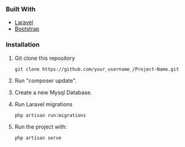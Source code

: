 ### Built With

* [Laravel](https://laravel.com)
* [Bootstrap](https://getbootstrap.com)


### Installation

1. Git clone this repository 
   ```
   git clone https://github.com/your_username_/Project-Name.git
   ```
2. Run "composer update".

3. Create a new Mysql Database.

4. Run Laravel migrations
   ```
   php artisan run:migrations
   ```
5. Run the project with:
   ```
   php artisan serve
   ```


